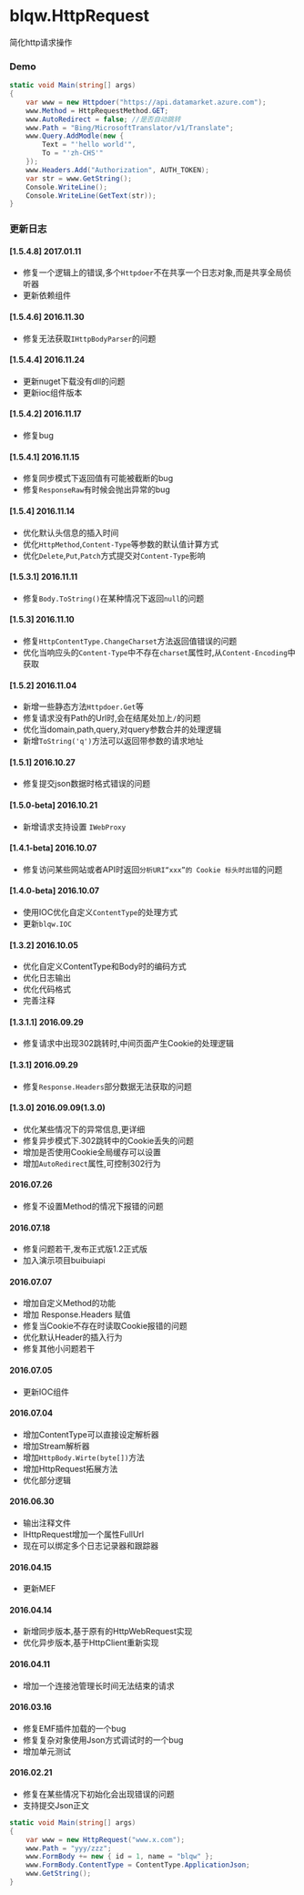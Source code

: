 # blqw.HttpRequest
简化http请求操作

### Demo
```csharp
static void Main(string[] args)
{
    var www = new Httpdoer("https://api.datamarket.azure.com");
    www.Method = HttpRequestMethod.GET;
    www.AutoRedirect = false; //是否自动跳转
    www.Path = "Bing/MicrosoftTranslator/v1/Translate";
    www.Query.AddModle(new {
        Text = "'hello world'",
        To = "'zh-CHS'"
    });
    www.Headers.Add("Authorization", AUTH_TOKEN);            
    var str = www.GetString();            
    Console.WriteLine();
    Console.WriteLine(GetText(str));
}
```

### 更新日志 
#### [1.5.4.8] 2017.01.11
* 修复一个逻辑上的错误,多个`Httpdoer`不在共享一个日志对象,而是共享全局侦听器
* 更新依赖组件

#### [1.5.4.6] 2016.11.30
* 修复无法获取`IHttpBodyParser`的问题

#### [1.5.4.4] 2016.11.24
* 更新nuget下载没有dll的问题
* 更新ioc组件版本

#### [1.5.4.2] 2016.11.17
* 修复bug

#### [1.5.4.1] 2016.11.15
* 修复同步模式下返回值有可能被截断的bug
* 修复`ResponseRaw`有时候会抛出异常的bug

#### [1.5.4] 2016.11.14
* 优化默认头信息的插入时间
* 优化`HttpMethod`,`Content-Type`等参数的默认值计算方式
* 优化`Delete`,`Put`,`Patch`方式提交对`Content-Type`影响

#### [1.5.3.1] 2016.11.11
* 修复`Body.ToString()`在某种情况下返回`null`的问题

#### [1.5.3] 2016.11.10
* 修复`HttpContentType.ChangeCharset`方法返回值错误的问题
* 优化当响应头的`Content-Type`中不存在`charset`属性时,从`Content-Encoding`中获取

#### [1.5.2] 2016.11.04
* 新增一些静态方法`Httpdoer.Get`等
* 修复请求没有Path的Url时,会在结尾处加上`/`的问题
* 优化当domain,path,query,对query参数合并的处理逻辑
* 新增`ToString('q')`方法可以返回带参数的请求地址

#### [1.5.1] 2016.10.27
* 修复提交json数据时格式错误的问题

#### [1.5.0-beta] 2016.10.21
* 新增请求支持设置 `IWebProxy`

#### [1.4.1-beta] 2016.10.07
* 修复访问某些网站或者API时返回`分析URI“xxx”的 Cookie 标头时出错`的问题

#### [1.4.0-beta] 2016.10.07
* 使用IOC优化自定义`ContentType`的处理方式
* 更新`blqw.IOC`

#### [1.3.2] 2016.10.05
* 优化自定义ContentType和Body时的编码方式
* 优化日志输出
* 优化代码格式
* 完善注释

#### [1.3.1.1] 2016.09.29 
* 修复请求中出现302跳转时,中间页面产生Cookie的处理逻辑

#### [1.3.1] 2016.09.29 
* 修复`Response.Headers`部分数据无法获取的问题

#### [1.3.0] 2016.09.09(1.3.0)
* 优化某些情况下的异常信息,更详细
* 修复异步模式下.302跳转中的Cookie丢失的问题
* 增加是否使用Cookie全局缓存可以设置
* 增加`AutoRedirect`属性,可控制302行为

#### 2016.07.26
* 修复不设置Method的情况下报错的问题

#### 2016.07.18
* 修复问题若干,发布正式版1.2正式版  
* 加入演示项目buibuiapi  

#### 2016.07.07
* 增加自定义Method的功能  
* 增加 Response.Headers 赋值
* 修复当Cookie不存在时读取Cookie报错的问题
* 优化默认Header的插入行为  
* 修复其他小问题若干  

#### 2016.07.05
* 更新IOC组件  

#### 2016.07.04
* 增加ContentType可以直接设定解析器  
* 增加Stream解析器  
* 增加`HttpBody.Wirte(byte[])`方法
* 增加HttpRequest拓展方法
* 优化部分逻辑

#### 2016.06.30
* 输出注释文件
* IHttpRequest增加一个属性FullUrl
* 现在可以绑定多个日志记录器和跟踪器

#### 2016.04.15
* 更新MEF  

#### 2016.04.14
* 新增同步版本,基于原有的HttpWebRequest实现  
* 优化异步版本,基于HttpClient重新实现  

#### 2016.04.11
* 增加一个连接池管理长时间无法结束的请求  
  
#### 2016.03.16  
* 修复EMF插件加载的一个bug  
* 修复复杂对象使用Json方式调试时的一个bug  
* 增加单元测试  
  
#### 2016.02.21  
* 修复在某些情况下初始化会出现错误的问题  
* 支持提交Json正文  

```csharp
static void Main(string[] args)
{
    var www = new HttpRequest("www.x.com");
    www.Path = "yyy/zzz";
    www.FormBody += new { id = 1, name = "blqw" };
    www.FormBody.ContentType = ContentType.ApplicationJson;
    www.GetString();
}
```
